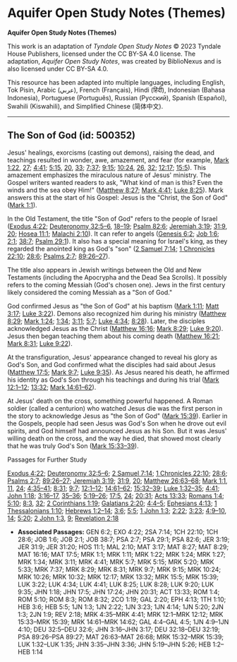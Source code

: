 # Aquifer Open Study Notes (Themes)

**Aquifer Open Study Notes (Themes)**

This work is an adaptation of *Tyndale Open Study Notes* © 2023 Tyndale House Publishers, licensed under the CC BY\-SA 4\.0 license. The adaptation, *Aquifer Open Study Notes*, was created by BiblioNexus and is also licensed under CC BY\-SA 4\.0\.

This resource has been adapted into multiple languages, including English, Tok Pisin, Arabic (عربي), French (Français), Hindi (हिंदी), Indonesian (Bahasa Indonesia), Portuguese (Português), Russian (Русский), Spanish (Español), Swahili (Kiswahili), and Simplified Chinese (简体中文).



--------------------------------

## The Son of God (id: 500352)

Jesus' healings, exorcisms (casting out demons), raising the dead, and teachings resulted in wonder, awe, amazement, and fear (for example, [Mark 1:22](https://ref.ly/Mark1:22), [27](https://ref.ly/Mark1:27); [4:41](https://ref.ly/Mark4:41); [5:15](https://ref.ly/Mark5:15), [20](https://ref.ly/Mark5:20), [33](https://ref.ly/Mark5:33); [7:37](https://ref.ly/Mark7:37); [9:15](https://ref.ly/Mark9:15); [10:24](https://ref.ly/Mark10:24), [26](https://ref.ly/Mark10:26), [32](https://ref.ly/Mark10:32); [12:17](https://ref.ly/Mark12:17); [15:5](https://ref.ly/Mark15:5)). This amazement emphasizes the miraculous nature of Jesus' ministry. The Gospel writers wanted readers to ask, "What kind of man is this? Even the winds and the sea obey Him!" ([Matthew 8:27](https://ref.ly/Matt8:27); [Mark 4:41](https://ref.ly/Mark4:41); [Luke 8:25](https://ref.ly/Luke8:25)). Mark answers this at the start of his Gospel: Jesus is the "Christ, the Son of God" ([Mark 1:1](https://ref.ly/Mark1:1)).

In the Old Testament, the title "Son of God" refers to the people of Israel ([Exodus 4:22](https://ref.ly/Exod4:22); [Deuteronomy 32:5–6](https://ref.ly/Deut32:5-Deut32:6), [18–19](https://ref.ly/Deut32:18-Deut32:19); [Psalm 82:6](https://ref.ly/Ps82:6); [Jeremiah 3:19](https://ref.ly/Jer3:19); [31:9](https://ref.ly/Jer31:9), [20](https://ref.ly/Jer31:20); [Hosea 11:1](https://ref.ly/Hos11:1); [Malachi 2:10](https://ref.ly/Mal2:10)). It can refer to angels ([Genesis 6:2](https://ref.ly/Gen6:2); [Job 1:6](https://ref.ly/Job1:6); [2:1](https://ref.ly/Job2:1); [38:7](https://ref.ly/Job38:7); [Psalm 29:1](https://ref.ly/Ps29:1)). It also has a special meaning for Israel's king, as they regarded the anointed king as God's "son" ([2 Samuel 7:14](https://ref.ly/2Sam7:14); [1 Chronicles 22:10](https://ref.ly/1Chr22:10); [28:6](https://ref.ly/1Chr28:6); [Psalms 2:7](https://ref.ly/Ps2:7); [89:26–27](https://ref.ly/Ps89:26-Ps89:27)). 

The title also appears in Jewish writings between the Old and New Testaments (including the Apocrypha and the Dead Sea Scrolls). It possibly refers to the coming Messiah (God's chosen one). Jews in the first century likely considered the coming Messiah as a "Son of God."

God confirmed Jesus as "the Son of God" at his baptism ([Mark 1:11](https://ref.ly/Mark1:11); [Matt 3:17](https://ref.ly/Matt3:17); [Luke 3:22](https://ref.ly/Luke3:22)). Demons also recognized him during his ministry ([Matthew 8:29](https://ref.ly/Matt8:29); [Mark 1:24](https://ref.ly/Mark1:24); [1:34](https://ref.ly/Mark1:34); [3:11](https://ref.ly/Mark3:11); [5:7](https://ref.ly/Mark5:7); [Luke 4:34](https://ref.ly/Luke4:34); [8:28](https://ref.ly/Luke8:28)). Later, the disciples acknowledged Jesus as the Christ ([Matthew 16:16](https://ref.ly/Matt16:16); [Mark 8:29](https://ref.ly/Mark8:29); [Luke 9:20](https://ref.ly/Luke9:20)). Jesus then began teaching them about his coming death ([Matthew 16:21](https://ref.ly/Matt16:16); [Mark 8:31](https://ref.ly/Mark8:31); [Luke 9:22](https://ref.ly/Luke9:20)). 

At the transfiguration, Jesus' appearance changed to reveal his glory as God's Son, and God confirmed what the disciples had said about Jesus ([Matthew 17:5](https://ref.ly/Matt17:5); [Mark 9:7](https://ref.ly/Mark9:7); [Luke 9:35](https://ref.ly/Luke9:35)). As Jesus neared his death, he affirmed his identity as God's Son through his teachings and during his trial ([Mark 12:1–12](https://ref.ly/Mark12:1-Mark12:12); [13:32](https://ref.ly/Mark13:32); [Mark 14:61–62](https://ref.ly/Mark14:61-Mark14:62)).

At Jesus' death on the cross, something powerful happened. A Roman soldier (called a centurion) who watched Jesus die was the first person in the story to acknowledge Jesus as "the Son of God" ([Mark 15:39](https://ref.ly/Mark15:39)). Earlier in the Gospels, people had seen Jesus was God's Son when he drove out evil spirits, and God himself had announced Jesus as his Son. But it was Jesus' willing death on the cross, and the way he died, that showed most clearly that he was truly God's Son ([Mark 15:33–39](https://ref.ly/Mark15:33-Mark15:39)).

Passages for Further Study

[Exodus 4:22](https://ref.ly/Exod4:22); [Deuteronomy 32:5–6](https://ref.ly/Deut32:5-Deut32:6); [2 Samuel 7:14](https://ref.ly/2Sam7:14); [1 Chronicles 22:10](https://ref.ly/1Chr22:10); [28:6](https://ref.ly/1Chr28:6); [Psalms 2:7](https://ref.ly/Ps2:7); [89:26–27](https://ref.ly/Ps89:26-Ps89:27); [Jeremiah 3:19](https://ref.ly/Jer3:19); [31:9](https://ref.ly/Jer31:9), [20](https://ref.ly/Jer31:20); [Matthew 26:63–68](https://ref.ly/Matt26:63-Matt26:68); [Mark 1:1](https://ref.ly/Mark1:1), [11](https://ref.ly/Mark1:11), [24](https://ref.ly/Mark1:24); [4:35–41](https://ref.ly/Mark4:35-Mark4:41); [8:31](https://ref.ly/Mark8:31); [9:7](https://ref.ly/Mark9:7); [12:1–12](https://ref.ly/Mark12:1-Mark12:12); [14:61–62](https://ref.ly/Mark14:61-Mark14:62); [15:32–39](https://ref.ly/Mark15:32-Mark15:39); [Luke 1:32–35](https://ref.ly/Luke1:32-Luke1:35); [4:41](https://ref.ly/Luke4:41); [John 1:18](https://ref.ly/John1:18); [3:16–17](https://ref.ly/John3:16-John3:17), [35–36](https://ref.ly/John3:35-John3:36); [5:19–26](https://ref.ly/John5:19-John5:26); [17:5](https://ref.ly/John17:5), [24](https://ref.ly/John17:24); [20:31](https://ref.ly/John20:31); [Acts 13:33](https://ref.ly/Acts13:33); [Romans 1:4](https://ref.ly/Rom1:4); [5:10](https://ref.ly/Rom5:10); [8:3](https://ref.ly/Rom8:3), [32](https://ref.ly/Rom8:32); [2 Corinthians 1:19](https://ref.ly/2Cor1:19); [Galatians 2:20](https://ref.ly/Gal2:20); [4:4–5](https://ref.ly/Gal4:4-Gal4:5); [Ephesians 4:13](https://ref.ly/Eph4:13); [1 Thessalonians 1:10](https://ref.ly/1Thess1:10); [Hebrews 1:2–14](https://ref.ly/Heb1:2-Heb1:14); [3:6](https://ref.ly/Heb3:6); [5:5](https://ref.ly/Heb5:5); [1 John 1:3](https://ref.ly/1John1:3); [2:22](https://ref.ly/1John2:22); [3:23](https://ref.ly/1John3:23); [4:9–10](https://ref.ly/1John4:9-1John4:10), [14](https://ref.ly/1John4:14); [5:20](https://ref.ly/1John5:20); [2 John 1:3](https://ref.ly/2John1:3), [9](https://ref.ly/2John1:9); [Revelation 2:18](https://ref.ly/Rev2:18)

* **Associated Passages:** GEN 6:2; EXO 4:22; 2SA 7:14; 1CH 22:10; 1CH 28:6; JOB 1:6; JOB 2:1; JOB 38:7; PSA 2:7; PSA 29:1; PSA 82:6; JER 3:19; JER 31:9; JER 31:20; HOS 11:1; MAL 2:10; MAT 3:17; MAT 8:27; MAT 8:29; MAT 16:16; MAT 17:5; MRK 1:1; MRK 1:11; MRK 1:22; MRK 1:24; MRK 1:27; MRK 1:34; MRK 3:11; MRK 4:41; MRK 5:7; MRK 5:15; MRK 5:20; MRK 5:33; MRK 7:37; MRK 8:29; MRK 8:31; MRK 9:7; MRK 9:15; MRK 10:24; MRK 10:26; MRK 10:32; MRK 12:17; MRK 13:32; MRK 15:5; MRK 15:39; LUK 3:22; LUK 4:34; LUK 4:41; LUK 8:25; LUK 8:28; LUK 9:20; LUK 9:35; JHN 1:18; JHN 17:5; JHN 17:24; JHN 20:31; ACT 13:33; ROM 1:4; ROM 5:10; ROM 8:3; ROM 8:32; 2CO 1:19; GAL 2:20; EPH 4:13; 1TH 1:10; HEB 3:6; HEB 5:5; 1JN 1:3; 1JN 2:22; 1JN 3:23; 1JN 4:14; 1JN 5:20; 2JN 1:3; 2JN 1:9; REV 2:18; MRK 4:35–MRK 4:41; MRK 12:1–MRK 12:12; MRK 15:33–MRK 15:39; MRK 14:61–MRK 14:62; GAL 4:4–GAL 4:5; 1JN 4:9–1JN 4:10; DEU 32:5–DEU 32:6; JHN 3:16–JHN 3:17; DEU 32:18–DEU 32:19; PSA 89:26–PSA 89:27; MAT 26:63–MAT 26:68; MRK 15:32–MRK 15:39; LUK 1:32–LUK 1:35; JHN 3:35–JHN 3:36; JHN 5:19–JHN 5:26; HEB 1:2–HEB 1:14

